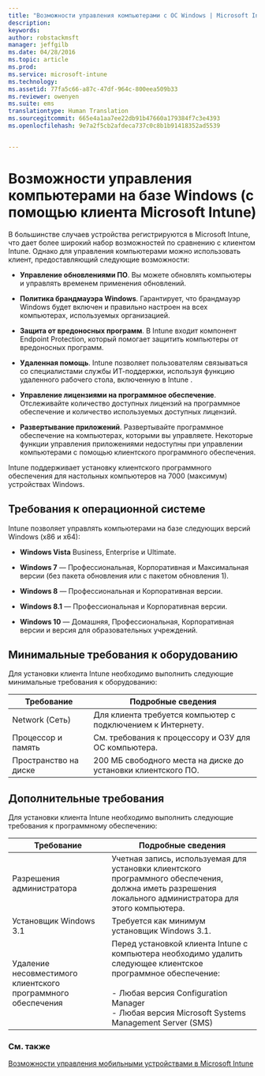 ```yaml
---
title: "Возможности управления компьютерами с ОС Windows | Microsoft Intune"
description: 
keywords: 
author: robstackmsft
manager: jeffgilb
ms.date: 04/28/2016
ms.topic: article
ms.prod: 
ms.service: microsoft-intune
ms.technology: 
ms.assetid: 77fa5c66-a87c-47df-964c-800eea509b33
ms.reviewer: owenyen
ms.suite: ems
translationtype: Human Translation
ms.sourcegitcommit: 665e4a1aa7ee22db91b47660a179384f7c3e4393
ms.openlocfilehash: 9e7a2f5cb2afdeca737c0c8b1b91418352ad5539


---
```


# Возможности управления компьютерами на базе Windows (с помощью клиента Microsoft Intune)
В большинстве случаев устройства регистрируются в Microsoft Intune, что дает более широкий набор возможностей по сравнению с клиентом Intune. Однако для управления компьютерами можно использовать клиент, предоставляющий следующие возможности:

-   **Управление обновлениями ПО**. Вы можете обновлять компьютеры и управлять временем применения обновлений.

-   **Политика брандмауэра Windows**. Гарантирует, что брандмауэр Windows будет включен и правильно настроен на всех компьютерах, используемых организацией.

-   **Защита от вредоносных программ**. В Intune входит компонент Endpoint Protection, который помогает защитить компьютеры от вредоносных программ.

-   **Удаленная помощь**. Intune позволяет пользователям связываться со специалистами службы ИТ-поддержки, используя функцию удаленного рабочего стола, включенную в Intune <!--- (requires TeamViewer software)--->.

-   **Управление лицензиями на программное обеспечение**. Отслеживайте количество доступных лицензий на программное обеспечение и количество используемых доступных лицензий.
-   **Развертывание приложений**. Развертывайте программное обеспечение на компьютерах, которыми вы управляете. Некоторые функции управления приложениями недоступны при управлении компьютерами с помощью клиентского программного обеспечения.


Intune поддерживает установку клиентского программного обеспечения для настольных компьютеров на 7000 (максимум) устройствах Windows.

## Требования к операционной системе
Intune позволяет управлять компьютерами на базе следующих версий Windows (x86 и x64):


-   **Windows Vista** Business, Enterprise и Ultimate.

-   **Windows 7** — Профессиональная, Корпоративная и Максимальная версии (без пакета обновления или с пакетом обновления 1).

-   **Windows 8** — Профессиональная и Корпоративная версии.

-   **Windows 8.1** — Профессиональная и Корпоративная версии.

- **Windows 10** — Домашняя, Профессиональная, Корпоративная версии и версия для образовательных учреждений.


## Минимальные требования к оборудованию
Для установки клиента Intune необходимо выполнить следующие минимальные требования к оборудованию:

|Требование|Подробные сведения|
|---------------|--------------------|
|Network (Сеть)|Для клиента требуется компьютер с подключением к Интернету.|
|Процессор и память|См. требования к процессору и ОЗУ для ОС компьютера.|
|Пространство на диске|200 МБ свободного места на диске до установки клиентского ПО.|

## Дополнительные требования
Для установки клиента Intune необходимо выполнить следующие требования к программному обеспечению:

|Требование|Подробные сведения|
|---------------|--------------------|
|Разрешения администратора|Учетная запись, используемая для установки клиентского программного обеспечения, должна иметь разрешения локального администратора для этого компьютера.|
|Установщик Windows 3.1|Требуется как минимум установщик Windows 3.1.|
|Удаление несовместимого клиентского программного обеспечения|Перед установкой клиента Intune с компьютера необходимо удалить следующее клиентское программное обеспечение:<br /><br />- Любая версия Configuration Manager<br />- Любая версия Microsoft Systems Management Server (SMS)|

### См. также
[Возможности управления мобильными устройствами в Microsoft Intune](./mobile-device-management-capabilities-in-microsoft-intune.md)



<!--HONumber=Jun16_HO4-->



